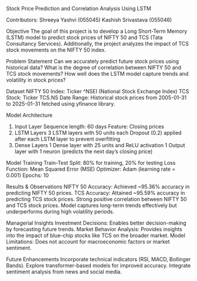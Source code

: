 Stock Price Prediction and Correlation Analysis Using LSTM

Contributors:
Shreeya Yashvi (055045)
Kashish Srivastava (055046)


Objective
The goal of this project is to develop a Long Short-Term Memory (LSTM) model to predict stock prices of NIFTY 50 and TCS (Tata Consultancy Services). Additionally, the project analyzes the impact of TCS stock movements on the NIFTY 50 index.


Problem Statement
Can we accurately predict future stock prices using historical data?
What is the degree of correlation between NIFTY 50 and TCS stock movements?
How well does the LSTM model capture trends and volatility in stock prices?


Dataset
NIFTY 50 Index: Ticker ^NSEI (National Stock Exchange Index)
TCS Stock: Ticker TCS.NS
Date Range: Historical stock prices from 2005-01-31 to 2025-01-31 fetched using yfinance library.


Model Architecture
1. Input Layer
Sequence length: 60 days
Feature: Closing prices
2. LSTM Layers
3 LSTM layers with 50 units each
Dropout (0.2) applied after each LSTM layer to prevent overfitting
3. Dense Layers
1 Dense layer with 25 units and ReLU activation
1 Output layer with 1 neuron (predicts the next day’s closing price)


Model Training
Train-Test Split: 80% for training, 20% for testing
Loss Function: Mean Squared Error (MSE)
Optimizer: Adam (learning rate = 0.001)
Epochs: 10


Results & Observations
NIFTY 50 Accuracy: Achieved ~95.36% accuracy in predicting NIFTY 50 prices.
TCS Accuracy: Attained ~95.59% accuracy in predicting TCS stock prices.
Strong positive correlation between NIFTY 50 and TCS stock prices.
Model captures long-term trends effectively but underperforms during high volatility periods.


Managerial Insights
Investment Decisions: Enables better decision-making by forecasting future trends.
Market Behavior Analysis: Provides insights into the impact of blue-chip stocks like TCS on the broader market.
Model Limitations: Does not account for macroeconomic factors or market sentiment.


Future Enhancements
Incorporate technical indicators (RSI, MACD, Bollinger Bands).
Explore transformer-based models for improved accuracy.
Integrate sentiment analysis from news and social media.
